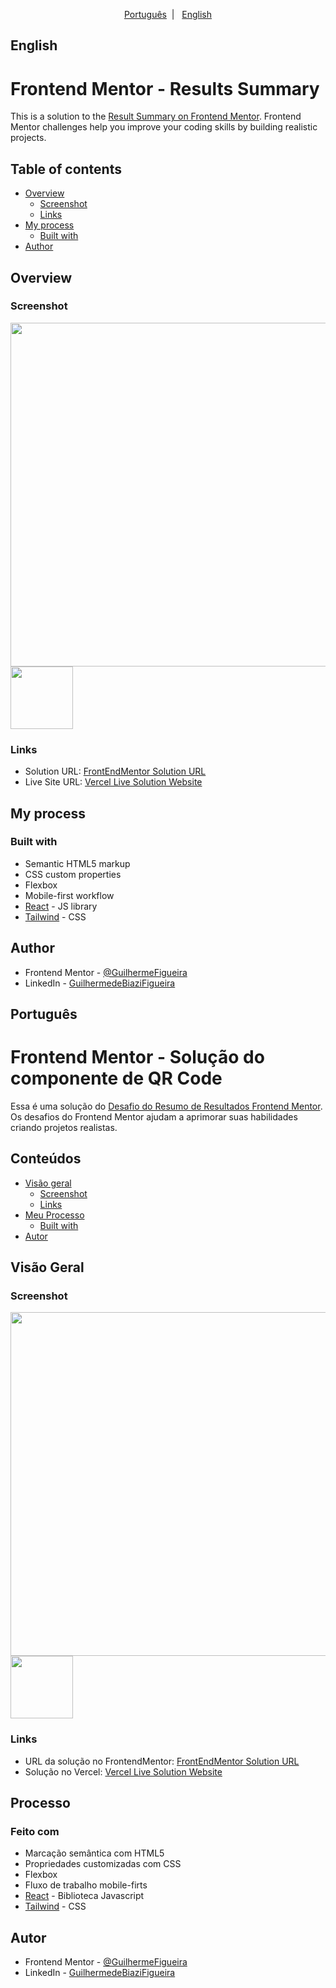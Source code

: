 
<p align="center">
  <a href="#português">Português</a>&nbsp;&nbsp;|&nbsp;&nbsp;
  <a href="#english">English</a>
</p>

## English

# Frontend Mentor - Results Summary

This is a solution to the [Result Summary on Frontend Mentor](https://www.frontendmentor.io/challenges/results-summary-component-CE_K6s0maV). Frontend Mentor challenges help you improve your coding skills by building realistic projects.

## Table of contents

- [Overview](#overview)
  - [Screenshot](#screenshot)
  - [Links](#links)
- [My process](#my-process)
  - [Built with](#built-with)
- [Author](#author)

## Overview

### Screenshot

<img width="550"  src="https://user-images.githubusercontent.com/95925774/221421766-feef2dd6-5a34-44c3-8750-fae7e83aa357.png">
<img width="100px"  src="https://user-images.githubusercontent.com/95925774/221421838-0e598229-5e50-4785-aabf-91f8650e4e1b.png">

### Links

- Solution URL: <a href="https://www.frontendmentor.io/solutions/responsive-results-summary-with-react-and-tailwindcss-wQYKkAb-9k" target="_blank">FrontEndMentor Solution URL</a>
- Live Site URL: <a href="https://results-summary-guilhermefigueira.vercel.app" target="_blank">Vercel Live Solution Website</a>

## My process

### Built with

- Semantic HTML5 markup
- CSS custom properties
- Flexbox
- Mobile-first workflow
- [React](https://reactjs.org/) - JS library
- [Tailwind](https://tailwindcss.com) - CSS

## Author

- Frontend Mentor - [@GuilhermeFigueira](https://www.frontendmentor.io/profile/GuilhermeFigueira)
- LinkedIn - [GuilhermedeBiaziFigueira](https://www.linkedin.com/in/guilherme-de-biazi-figueira-a77aa3250/)

## Português

# Frontend Mentor - Solução do componente de QR Code

Essa é uma solução do [Desafio do Resumo de Resultados Frontend Mentor](https://www.frontendmentor.io/challenges/results-summary-component-CE_K6s0maV). Os desafios do Frontend Mentor ajudam a aprimorar suas habilidades criando projetos realistas.

## Conteúdos

- [Visão geral](#visão-geral)
  - [Screenshot](#screenshot)
  - [Links](#links)
- [Meu Processo](#processo)
  - [Built with](#feito-com)
- [Autor](#autor)

## Visão Geral

### Screenshot

<img width="550"  src="https://user-images.githubusercontent.com/95925774/221421766-feef2dd6-5a34-44c3-8750-fae7e83aa357.png">
<img width="100px"  src="https://user-images.githubusercontent.com/95925774/221421838-0e598229-5e50-4785-aabf-91f8650e4e1b.png">

### Links

- URL da solução no FrontendMentor: <a href="https://www.frontendmentor.io/solutions/responsive-results-summary-with-react-and-tailwindcss-wQYKkAb-9k" target="_blank">FrontEndMentor Solution URL</a>
- Solução no Vercel: <a href="https://results-summary-guilhermefigueira.vercel.app" target="_blank">Vercel Live Solution Website</a>

## Processo

### Feito com

- Marcação semântica com HTML5
- Propriedades customizadas com CSS
- Flexbox
- Fluxo de trabalho mobile-firts
- [React](https://reactjs.org/) - Biblioteca Javascript
- [Tailwind](https://tailwindcss.com) - CSS

## Autor

- Frontend Mentor - [@GuilhermeFigueira](https://www.frontendmentor.io/profile/GuilhermeFigueira)
- LinkedIn - [GuilhermedeBiaziFigueira](https://www.linkedin.com/in/guilherme-de-biazi-figueira-a77aa3250/)
